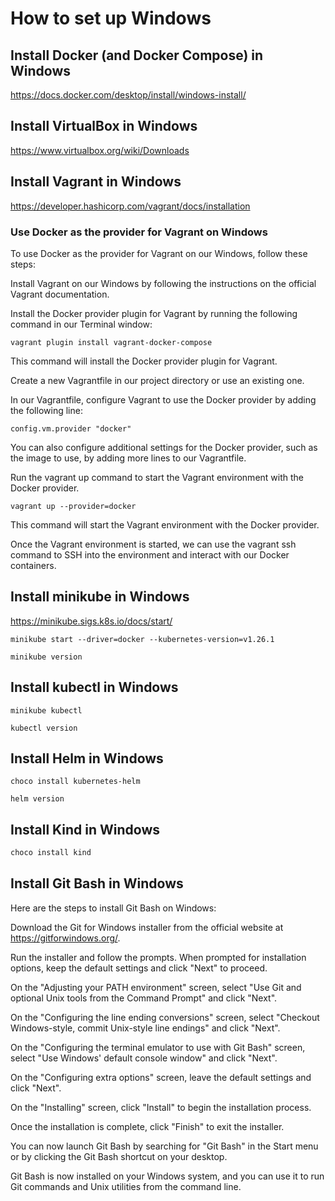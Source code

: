 # How to set up Windows

## Install Docker (and Docker Compose) in Windows

<https://docs.docker.com/desktop/install/windows-install/>

## Install VirtualBox in Windows

<https://www.virtualbox.org/wiki/Downloads>

## Install Vagrant in Windows

<https://developer.hashicorp.com/vagrant/docs/installation>

### Use Docker as the provider for Vagrant on Windows

To use Docker as the provider for Vagrant on our Windows, follow these steps:

Install Vagrant on our Windows by following the instructions on the official Vagrant documentation.

Install the Docker provider plugin for Vagrant by running the following command in our Terminal window:

`vagrant plugin install vagrant-docker-compose`

This command will install the Docker provider plugin for Vagrant.

Create a new Vagrantfile in our project directory or use an existing one.

In our Vagrantfile, configure Vagrant to use the Docker provider by adding the following line:

`config.vm.provider "docker"`

You can also configure additional settings for the Docker provider, such as the image to use, by adding more lines to our Vagrantfile.

Run the vagrant up command to start the Vagrant environment with the Docker provider.

`vagrant up --provider=docker`

This command will start the Vagrant environment with the Docker provider.

Once the Vagrant environment is started, we can use the vagrant ssh command to SSH into the environment and interact with our Docker containers.

## Install minikube in Windows

<https://minikube.sigs.k8s.io/docs/start/>

```dos
minikube start --driver=docker --kubernetes-version=v1.26.1

minikube version
```

## Install kubectl in Windows

```dos
minikube kubectl

kubectl version
```

## Install Helm in Windows

```dos
choco install kubernetes-helm

helm version
```

## Install Kind in Windows

```bash
choco install kind
```

## Install Git Bash in Windows

Here are the steps to install Git Bash on Windows:

Download the Git for Windows installer from the official website at <https://gitforwindows.org/>.

Run the installer and follow the prompts. When prompted for installation options, keep the default settings and click "Next" to proceed.

On the "Adjusting your PATH environment" screen, select "Use Git and optional Unix tools from the Command Prompt" and click "Next".

On the "Configuring the line ending conversions" screen, select "Checkout Windows-style, commit Unix-style line endings" and click "Next".

On the "Configuring the terminal emulator to use with Git Bash" screen, select "Use Windows' default console window" and click "Next".

On the "Configuring extra options" screen, leave the default settings and click "Next".

On the "Installing" screen, click "Install" to begin the installation process.

Once the installation is complete, click "Finish" to exit the installer.

You can now launch Git Bash by searching for "Git Bash" in the Start menu or by clicking the Git Bash shortcut on your desktop.

Git Bash is now installed on your Windows system, and you can use it to run Git commands and Unix utilities from the command line.

<!--
minikube in Windows has many issues

```dos
C:\devbox>minikube start --driver=none
😄  minikube v1.29.0 on Microsoft Windows 10 Enterprise 10.0.19044.2728 Build 19044.2728

❌  Exiting due to DRV_UNSUPPORTED_OS: The driver 'none' is not supported on windows/amd64

C:\devbox>minikube start --driver=ssh 
😄  minikube v1.29.0 on Microsoft Windows 10 Enterprise 10.0.19044.2728 Build 19044.2728
✨  Using the ssh driver based on user configuration

❌  Exiting due to MK_USAGE: No IP address provided. Try specifying --ssh-ip-address, or see https://minikube.sigs.k8s.io/docs/drivers/ssh/

C:\devbox>minikube start             
😄  minikube v1.29.0 on Microsoft Windows 10 Enterprise 10.0.19044.2728 Build 19044.2728
✨  Automatically selected the virtualbox driver
💿  Downloading VM boot image ...
    > minikube-v1.29.0-amd64.iso....:  65 B / 65 B [---------] 100.00% ? p/s 0s
    > minikube-v1.29.0-amd64.iso:  276.35 MiB / 276.35 MiB  100.00% 744.59 KiB 
👍  Starting control plane node minikube in cluster minikube
🔥  Creating virtualbox VM (CPUs=2, Memory=6000MB, Disk=20000MB) ...
🤦  StartHost failed, but will try again: creating host: create: precreate: This computer is running Hyper-V. VirtualBox won't boot a 64bits VM when Hyper-V is activated. Either use Hyper-V as a driver, or disable the Hyper-V 
hypervisor. (To skip this check, use --virtualbox-no-vtx-check)
🔥  Creating virtualbox VM (CPUs=2, Memory=6000MB, Disk=20000MB) ...
😿  Failed to start virtualbox VM. Running "minikube delete" may fix it: creating host: create: precreate: This computer is running Hyper-V. VirtualBox won't boot a 64bits VM when Hyper-V is activated. Either use Hyper-V as a 
driver, or disable the Hyper-V hypervisor. (To skip this check, use --virtualbox-no-vtx-check)

❌  Exiting due to PR_VBOX_HYPERV_64_BOOT: Failed to start host: creating host: create: precreate: This computer is running Hyper-V. VirtualBox won't boot a 64bits VM when Hyper-V is activated. Either use Hyper-V as a driver, o
r disable the Hyper-V hypervisor. (To skip this check, use --virtualbox-no-vtx-check)
💡  Suggestion: VirtualBox and Hyper-V are having a conflict. Use '--driver=hyperv' or disable Hyper-V using: 'bcdedit /set hypervisorlaunchtype off'
🍿  Related issues:
    ▪ https://github.com/kubernetes/minikube/issues/4051
    ▪ https://github.com/kubernetes/minikube/issues/4783

C:\devbox>minikube delete
💀  Removed all traces of the "minikube" cluster.

C:\devbox>minikube start --driver=hyperv 
😄  minikube v1.29.0 on Microsoft Windows 10 Enterprise 10.0.19044.2728 Build 19044.2728
✨  Using the hyperv driver based on user configuration

💣  Exiting due to PROVIDER_HYPERV_NOT_RUNNING: Hyper-V requires Administrator privileges
💡  Suggestion: Right-click the PowerShell icon and select Run as Administrator to open PowerShell in elevated mode.
```

Powershell admin mode

```dos
PS C:\WINDOWS\system32> minikube start --driver=hyperv                                                                                                          * minikube v1.29.0 on Microsoft Windows 10 Enterprise 10.0.19044.2728 Build 19044.2728                                                                          * Using the hyperv driver based on user configuration
* Starting control plane node minikube in cluster minikube
* Creating hyperv VM (CPUs=2, Memory=6000MB, Disk=20000MB) ...
* Preparing Kubernetes v1.26.1 on Docker 20.10.23 ...
  - Generating certificates and keys ...
  - Booting up control plane ...
  - Configuring RBAC rules ...
* Configuring bridge CNI (Container Networking Interface) ...
* Verifying Kubernetes components...
  - Using image gcr.io/k8s-minikube/storage-provisioner:v5
* Enabled addons: storage-provisioner, default-storageclass
* Done! kubectl is now configured to use "minikube" cluster and "default" namespace by default
```
-->

